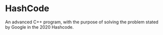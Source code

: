 # HashCode
An advanced C++ program, with the purpose of solving the problem stated by Google in the 2020 Hashcode.
